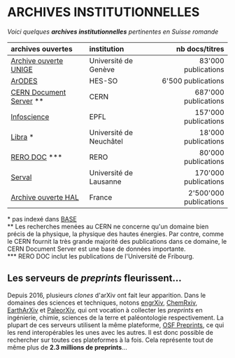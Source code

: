 # ARCHIVES INSTITUTIONNELLES

*Voici quelques **archives institutionnelles** pertinentes en Suisse romande*   

| archives ouvertes | institution | nb docs/titres |
| :-- | :-- | --: |
| [Archive ouverte UNIGE](https://archive-ouverte.unige.ch) | Université de Genève | 83'000 publications |
| [ArODES](http://arodes.hes-so.ch/)  | HES-SO | 6'500 publications |
| [CERN Document Server](https://cds.cern.ch/) ** | CERN | 687'000 publications |
| [Infoscience](https://infoscience.epfl.ch/) | EPFL | 157'000 publications |
| [Libra](https://libra.unine.ch) * | Université de Neuchâtel | 18'000 publications |
| [RERO DOC](https://doc.rero.ch/) *** | RERO | 80'000 publications |
| [Serval](https://serval.unil.ch/search)   | Université de Lausanne | 170'000 publications |
| [Archive ouverte HAL](https://hal.archives-ouvertes.fr) | France | 2'500'000 publications |

\* pas indexé dans [BASE](../03-moteurs-de-recherche/BASE.md)   
\** Les recherches menées au CERN ne concerne qu'un domaine bien précis de la physique, la physique des hautes énergies. Par contre, comme le CERN fournit la très grande majorité des publications dans ce domaine, le CERN Document Server est une base de données importante.   
\*** RERO DOC inclut les publications de l'Université de Fribourg.

## Les serveurs de *preprints* fleurissent...

Depuis 2016, plusieurs *clones* d'arXiv ont fait leur apparition. Dans le domaines des sciences et techniques, notons [engrXiv](https://osf.io/preprints/engrxiv/), [ChemRxiv](http://www.chemrxiv.org/), [EarthArXiv](https://eartharxiv.org/) et [PaleorXiv](https://paleorxiv.org/), qui ont vocation à collecter les *preprints* en ingénierie, chimie, sciences de la terre et paléontologie respectivement. La plupart de ces serveurs utilisent la même plateforme, [OSF Preprints](https://osf.io/preprints/), ce qui les rend interopérables les unes avec les autres. Il est donc possible de rechercher sur toutes ces plateformes à la fois. Cela représente tout de même plus de **2.3 millions de preprints**...
